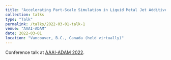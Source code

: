 ```yaml
---
title: "Accelerating Part-Scale Simulation in Liquid Metal Jet Additive Manufacturing via Operator Learning"
collection: talks
type: "Talk"
permalink: /talks/2022-03-01-talk-1
venue: "AAAI-ADAM"
date: 2022-03-01
location: "Vancouver, B.C., Canada (held virtually)"
---
```


Conference talk at [AAAI-ADAM 2022](https://aihub.org/2022/04/22/aaai2022-workshop-round-up-3-design-and-manufacturing-and-learning-and-reasoning/).
